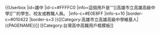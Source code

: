 {{Userbox
  |id=雄中<!--[[File:雄中校徽.svg|70px]]。注意合理使用之规定：“绝对不能将“合理使用”之图片，放入个人的用户页面进行展示。”-->
  |id-c=#FFFFC0
  |info=這個用戶是'''[[高雄市立高雄高級中學]]'''的學生、校友或教職人員。
  |info-c=#E0E8FF
  |info-s=10
  |border-c=#010422
  |border-s=3
}}<includeonly>[[Category:高雄市立高雄高級中學維基人|{{PAGENAME}}]]</includeonly>
<noinclude>
[[Category:台灣高中高職用戶框模板]]
</noinclude>